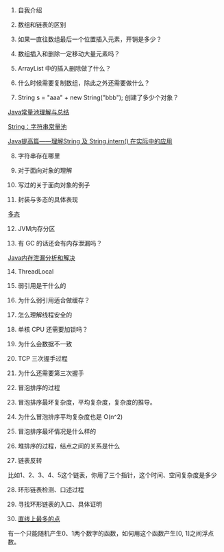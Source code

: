 1. 自我介绍

2. 数组和链表的区别

3. 如果一直往数组最后一个位置插入元素，开销是多少？

4. 数组插入和删除一定移动大量元素吗？

5. ArrayList 中的插入删除做了什么？

6. 什么时候需要复制数组，除此之外还需要做什么？

7. String s = "aaa" + new String("bbb"); 创建了多少个对象？

[Java常量池理解与总结](https://www.jianshu.com/p/c7f47de2ee80)

[String：字符串常量池](https://segmentfault.com/a/1190000009888357)

[Java提高篇——理解String 及 String.intern() 在实际中的应用](https://www.cnblogs.com/Qian123/p/5707154.html)

8. 字符串存在哪里

9. 对于面向对象的理解

10. 写过的关于面向对象的例子

11. 封装与多态的具体表现

[多态](https://www.zhihu.com/question/30082151)

12. JVM内存分区

13. 有 GC 的话还会有内存泄漏吗？

[Java内存泄漏分析和解决](https://www.jianshu.com/p/54b5da7c6816)

14. ThreadLocal

15. 弱引用是干什么的

16. 为什么弱引用适合做缓存？

17. 怎么理解线程安全的

18. 单核 CPU 还需要加锁吗？

19. 为什么会数据不一致

20. TCP 三次握手过程

21. 为什么还需要第三次握手

22. 冒泡排序的过程

23. 冒泡排序最坏复杂度，平均复杂度，复杂度的推导。

24. 为什么冒泡排序平均复杂度也是 O(n^2)

25. 冒泡排序最坏情况是什么样的

26. 堆排序的过程，结点之间的关系是什么

27. 链表反转

比如1、2、3、4、5这个链表，你用了三个指针，这个时间、空间复杂度是多少

28. 环形链表检测、口述过程

29. 寻找环形链表的入口、具体证明

30. [直线上最多的点](https://leetcode-cn.com/problems/max-points-on-a-line/solution/zhi-xian-shang-zui-duo-de-dian-shu-by-leetcode/)

有一个只能随机产生0、1两个数字的函数，如何用这个函数产生[0, 1]之间浮点数。


